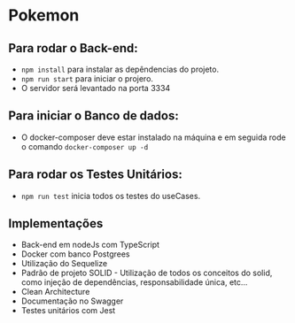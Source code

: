 # Pokemon

## Para rodar o Back-end:
* `npm install` para instalar as depêndencias do projeto.
* `npm run start` para iniciar o projero.
* O servidor será levantado na porta 3334

## Para iniciar o Banco de dados:
* O docker-composer deve estar instalado na máquina e em seguida rode o comando `docker-composer up -d`

## Para rodar os Testes Unitários:
* `npm run test` inicia todos os testes do useCases.

## Implementações
* Back-end em nodeJs com TypeScript
* Docker com banco Postgrees
* Utilização do Sequelize
* Padrão de projeto SOLID - Utilização de todos os conceitos do solid, como injeção de dependências, responsabilidade única, etc...
* Clean Architecture
* Documentação no Swagger
* Testes unitários com Jest
